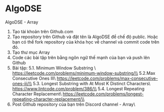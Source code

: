 # AlgoDSE
AlgoDSE - Array
1. Tạo tài khoản trên Github.com
2. Tạo repository trên Github và đặt tên là AlgoDSE để chế độ public. Hoặc bạn có thể fork repository của khóa học về channel và commit code trên đó.
3. Tạo thư mục Array
4. Code các bài tập trên bằng ngôn ngữ thế mạnh của bạn và push lên Github 
5. Bài tập:
5.1. Minimum Window Substring \\
https://leetcode.com/problems/minimum-window-substring/\\
5.2.Max Consecutive Ones III\\
https://leetcode.com/problems/max-consecutive-ones-iii/\\
5.3. Longest Substring with At Most K Distinct Characters\\
https://www.lintcode.com/problem/386/\\
5.4. Longest Repeating Character Replacement\\
https://leetcode.com/problems/longest-repeating-character-replacement/\\
6. Post Github repository của bạn trên Discord channel - Array\\

